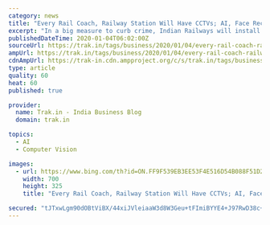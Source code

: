 ```yaml
---
category: news
title: "Every Rail Coach, Railway Station Will Have CCTVs; AI, Face Recognition Will Identify Law-Breakers"
excerpt: "In a big measure to curb crime, Indian Railways will install CCTVs across all trains, railway stations across India. Besides, Artificial Intelligence and Face Recognition tech will be used to identify law breakers. Railway Board Chairman V.K. Yadav has announced that Indian Railways will spend Rs 2000 Crore to install CCTVs across all rail ..."
publishedDateTime: 2020-01-04T06:02:00Z
sourceUrl: https://trak.in/tags/business/2020/01/04/every-rail-coach-railway-station-will-have-cctvs-ai-face-recognition-will-identify-law-breakers/
ampUrl: https://trak.in/tags/business/2020/01/04/every-rail-coach-railway-station-will-have-cctvs-ai-face-recognition-will-identify-law-breakers/amp/
cdnAmpUrl: https://trak-in.cdn.ampproject.org/c/s/trak.in/tags/business/2020/01/04/every-rail-coach-railway-station-will-have-cctvs-ai-face-recognition-will-identify-law-breakers/amp/
type: article
quality: 60
heat: 60
published: true

provider:
  name: Trak.in - India Business Blog
  domain: trak.in

topics:
  - AI
  - Computer Vision

images:
  - url: https://www.bing.com/th?id=ON.FF9F539EB3EE53F4E516D54B088F51D2
    width: 700
    height: 325
    title: "Every Rail Coach, Railway Station Will Have CCTVs; AI, Face Recognition Will Identify Law-Breakers"

secured: "tJTxwLgm90dOBtViBX/44xiJVleiaaW3d8W3Geu+tFImiBYYE4+J97RwD38c+nnVchVQ7yG6ao4SoERA94KJmJfuxt4D78Y8fxsHJfRkbD9f2fiYUF5d3RV7iSDJozdZ5NzLXcF1E9tS6bbQct+aWPeiJCW+5MtIven7p/6ZOJKITy1g4FP1gdpzNCFpkcHKdCFgD4MublOiJBnzYb1Ja9gzRCMuG0rRExGUjGGkHiMAGOom0YHF3mcxLx/B2Dz6zDJuIn/edw2p2gk/6rH12Q==;GK7Q9pFr7qGLJO+7sVJs/Q=="
---
```


